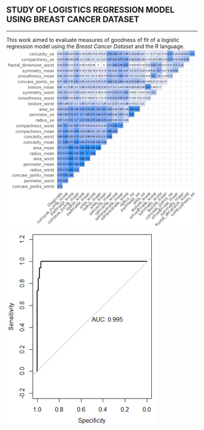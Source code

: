

## STUDY OF LOGISTICS REGRESSION MODEL USING BREAST CANCER DATASET

---

This work aimed to evaluate measures of goodness of fit of a logistic regression model using the _Breast Cancer Dataset_ and the R language.
<img src="images/matriz_correla.png?raw=true"/>
<img src="images/roc.png?raw=true"/>
